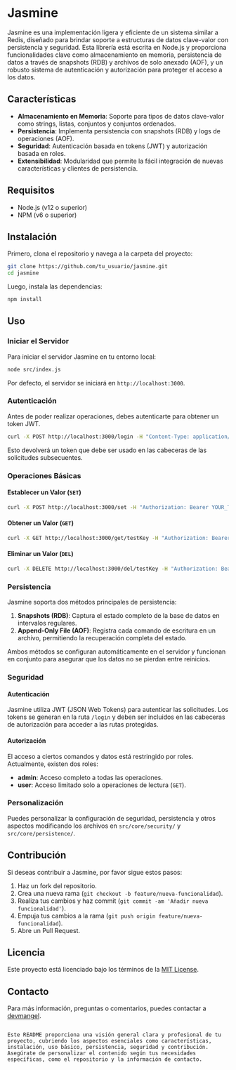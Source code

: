 
# Jasmine

Jasmine es una implementación ligera y eficiente de un sistema similar a Redis, diseñado para brindar soporte a estructuras de datos clave-valor con persistencia y seguridad. Esta librería está escrita en Node.js y proporciona funcionalidades clave como almacenamiento en memoria, persistencia de datos a través de snapshots (RDB) y archivos de solo anexado (AOF), y un robusto sistema de autenticación y autorización para proteger el acceso a los datos.

## Características

- **Almacenamiento en Memoria**: Soporte para tipos de datos clave-valor como strings, listas, conjuntos y conjuntos ordenados.
- **Persistencia**: Implementa persistencia con snapshots (RDB) y logs de operaciones (AOF).
- **Seguridad**: Autenticación basada en tokens (JWT) y autorización basada en roles.
- **Extensibilidad**: Modularidad que permite la fácil integración de nuevas características y clientes de persistencia.

## Requisitos

- Node.js (v12 o superior)
- NPM (v6 o superior)

## Instalación

Primero, clona el repositorio y navega a la carpeta del proyecto:

```bash
git clone https://github.com/tu_usuario/jasmine.git
cd jasmine
```

Luego, instala las dependencias:

```bash
npm install
```

## Uso

### Iniciar el Servidor

Para iniciar el servidor Jasmine en tu entorno local:

```bash
node src/index.js
```

Por defecto, el servidor se iniciará en `http://localhost:3000`.

### Autenticación

Antes de poder realizar operaciones, debes autenticarte para obtener un token JWT.

```bash
curl -X POST http://localhost:3000/login -H "Content-Type: application/json" -d '{"username": "admin", "password": "password"}'
```

Esto devolverá un token que debe ser usado en las cabeceras de las solicitudes subsecuentes.

### Operaciones Básicas

#### Establecer un Valor (`SET`)

```bash
curl -X POST http://localhost:3000/set -H "Authorization: Bearer YOUR_TOKEN" -H "Content-Type: application/json" -d '{"key": "testKey", "value": "testValue"}'
```

#### Obtener un Valor (`GET`)

```bash
curl -X GET http://localhost:3000/get/testKey -H "Authorization: Bearer YOUR_TOKEN"
```

#### Eliminar un Valor (`DEL`)

```bash
curl -X DELETE http://localhost:3000/del/testKey -H "Authorization: Bearer YOUR_TOKEN"
```

### Persistencia

Jasmine soporta dos métodos principales de persistencia:

1. **Snapshots (RDB)**: Captura el estado completo de la base de datos en intervalos regulares.
2. **Append-Only File (AOF)**: Registra cada comando de escritura en un archivo, permitiendo la recuperación completa del estado.

Ambos métodos se configuran automáticamente en el servidor y funcionan en conjunto para asegurar que los datos no se pierdan entre reinicios.

### Seguridad

#### Autenticación

Jasmine utiliza JWT (JSON Web Tokens) para autenticar las solicitudes. Los tokens se generan en la ruta `/login` y deben ser incluidos en las cabeceras de autorización para acceder a las rutas protegidas.

#### Autorización

El acceso a ciertos comandos y datos está restringido por roles. Actualmente, existen dos roles:

- **admin**: Acceso completo a todas las operaciones.
- **user**: Acceso limitado solo a operaciones de lectura (`GET`).

### Personalización

Puedes personalizar la configuración de seguridad, persistencia y otros aspectos modificando los archivos en `src/core/security/` y `src/core/persistence/`.

## Contribución

Si deseas contribuir a Jasmine, por favor sigue estos pasos:

1. Haz un fork del repositorio.
2. Crea una nueva rama (`git checkout -b feature/nueva-funcionalidad`).
3. Realiza tus cambios y haz commit (`git commit -am 'Añadir nueva funcionalidad'`).
4. Empuja tus cambios a la rama (`git push origin feature/nueva-funcionalidad`).
5. Abre un Pull Request.

## Licencia

Este proyecto está licenciado bajo los términos de la [MIT License](LICENSE).

## Contacto

Para más información, preguntas o comentarios, puedes contactar a [devmangel](mailto:soporte@productos-ai.com).
```

Este README proporciona una visión general clara y profesional de tu proyecto, cubriendo los aspectos esenciales como características, instalación, uso básico, persistencia, seguridad y contribución. Asegúrate de personalizar el contenido según tus necesidades específicas, como el repositorio y la información de contacto.